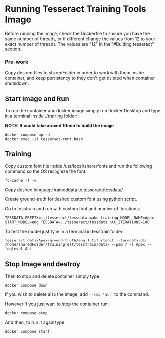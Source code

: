 # Running Tesseract Training Tools Image
Before running the image, check the Dockerfile to ensure you have the same number of threads, or if different change the values from 12 to your
exact number of threads. The values are "12" in the "#Bulding tesseract" section.

### Pre-work 
Copy desired files to sharedFolder in order to work with them inside container, and keep persistency to they don't get deleted when container shutsdown.

## Start Image and Run
To run the container and docker image simply run Docker Desktop and type in a terminal inside ./training folder:

**NOTE: It could take around 10min to build the image** 
```
docker compose up -d
docker exec -it tesseract-cont bash
```

## Training
Copy custom font file inside /usr/local/share/fonts and run the following command so the OS recognize the font.
```
fc-cache -f -v
```

Copy desired lenguage traineddata to tesseract/tessdata/

Create ground-truth for desired custom font using python script.

Go to tesstrain and run with custom font and number of iterations:

```
TESSDATA_PREFIX=../tesseract/tessdata make training MODEL_NAME=Apex START_MODEL=eng TESSDATA=../tesseract/tessdata MAX_ITERATIONS=100
```

To test the model just type in a terminal in tesstrain folder: 

```
tesseract data/Apex-ground-truth/eng_1.tif stdout --tessdata-dir /home/sharedFolder/trainingTest/tesstrain/data/ --psm 7 -l Apex --loglevel ALL
```

## Stop Image and destroy
Then to stop and delete container simply type:

```
docker compose down
```

If you wish to delete also the image, add ```--rmi 'all'``` to the command.

However if you just want to stop the container run:

```
docker compose stop
```

And then, to run it again type:

```
docker compose start
```

